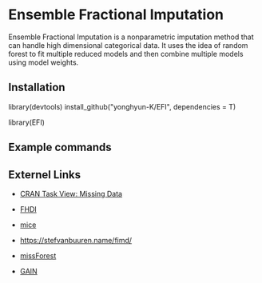 # Ensemble Fractional Imputation

Ensemble Fractional Imputation is a nonparametric imputation method that
can handle high dimensional categorical data. It uses the idea of random
forest to fit multiple reduced models and then combine multiple models
using model weights.

## Installation

library(devtools)
install_github("yonghyun-K/EFI", dependencies = T)

library(EFI)

## Example commands

## Externel Links
- [CRAN Task View: Missing Data](https://cran.r-project.org/web/views/MissingData.html)

- [FHDI](https://github.com/cran/FHDI)

- [mice](https://github.com/amices/mice)
- https://stefvanbuuren.name/fimd/

- [missForest](https://github.com/stekhoven/missForest)

- [GAIN](https://github.com/jsyoon0823/GAIN)

